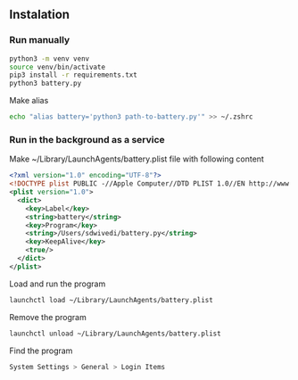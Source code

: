 ## Instalation

### Run manually

```bash
python3 -m venv venv 
source venv/bin/activate
pip3 install -r requirements.txt
python3 battery.py
```

Make alias

```bash
echo "alias battery='python3 path-to-battery.py'" >> ~/.zshrc
```

### Run in the background as a service

Make ~/Library/LaunchAgents/battery.plist file with following content

```xml
<?xml version="1.0" encoding="UTF-8"?>
<!DOCTYPE plist PUBLIC -//Apple Computer//DTD PLIST 1.0//EN http://www.apple.com/DTDs/PropertyList-1.0.dtd >
<plist version="1.0">
  <dict>
    <key>Label</key>
    <string>battery</string>
    <key>Program</key>
    <string>/Users/sdwivedi/battery.py</string>
    <key>KeepAlive</key>
    <true/>
  </dict>
</plist>
```

Load and run the program

```bash
launchctl load ~/Library/LaunchAgents/battery.plist
```

Remove the program 

```bash
launchctl unload ~/Library/LaunchAgents/battery.plist
```

Find the program

```bash
System Settings > General > Login Items
```
